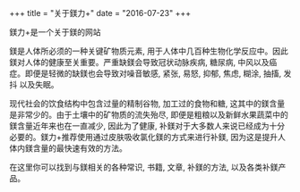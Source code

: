 +++
title = "关于鎂力+"
date = "2016-07-23"
+++

鎂力+是一个关于鎂的网站

鎂是人体所必须的一种关键矿物质元素, 用于人体中几百种生物化学反应中。因此鎂对人体的健康至关重要。严重缺鎂会导致冠状动脉疾病, 糖尿病, 中风以及癌症。即便是轻微的缺鎂也会导致对噪音敏感, 紧张, 易怒, 抑郁, 焦虑, 糊涂, 抽搐, 发抖 以及失眠。

现代社会的饮食结构中包含过量的精制谷物, 加工过的食物和糖, 这其中的鎂含量是非常少的。由于土壤中的矿物质的流失殆尽, 即便是粗粮以及新鲜水果蔬菜中的鎂含量近年来也在一直减少, 因此为了健康, 补鎂对于大多数人来说已经成为十分必要的。鎂力+推荐使用通过皮肤吸收氯化鎂的方式来进行补鎂, 因为这是提升人体内鎂含量的最快速有效的方法。

在这里你可以找到与鎂相关的各种常识, 书籍, 文章, 补鎂的方法, 以及各类补鎂产品。
